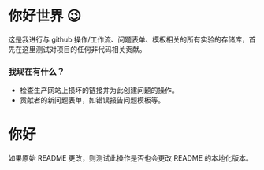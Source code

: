 # 你好世界 :wink:

这是我进行与 github 操作/工作流、问题表单、模板相关的所有实验的存储库，首先在这里测试对项目的任何非代码相关贡献。

### 我现在有什么？

-   检查生产网站上损坏的链接并为此创建问题的操作。
-   贡献者的新问题表单，如错误报告问题模板等。

# 你好

如果原始 README 更改，则测试此操作是否也会更改 README 的本地化版本。
